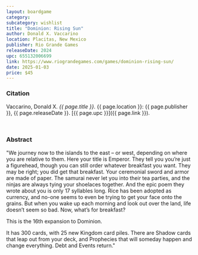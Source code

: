 ```yaml
---
layout: boardgame
category:
subcategory: wishlist
title: "Dominion: Rising Sun"
author: Donald X. Vaccarino
location: Placitas, New Mexico
publisher: Rio Grande Games
releaseDate: 2024
upc: 655132006699
link: https://www.riograndegames.com/games/dominion-rising-sun/
date: 2025-01-03
price: $45
---
```


### Citation

Vaccarino, Donald X. *{{ page.title }}.* {{ page.location }}: {{ page.publisher }}, {{ page.releaseDate }}. [{{ page.upc }}]({{ page.link }}).

<br>


### Abstract

"We journey now to the islands to the east – or west, depending on where you are relative to them. Here your title is Emperor. They tell you you’re just a figurehead, though you can still order whatever breakfast you want. They may be right; you did get that breakfast. Your ceremonial sword and armor are made of paper. The samurai never let you into their tea parties, and the ninjas are always tying your shoelaces together. And the epic poem they wrote about you is only 17 syllables long. Rice has been adopted as currency, and no-one seems to even be trying to get your face onto the grains. But when you wake up each morning and look out over the land, life doesn’t seem so bad. Now, what’s for breakfast?

This is the 16th expansion to Dominion.

It has 300 cards, with 25 new Kingdom card piles. There are Shadow cards that leap out from your deck, and Prophecies that will someday happen and change everything. Debt and Events return."
